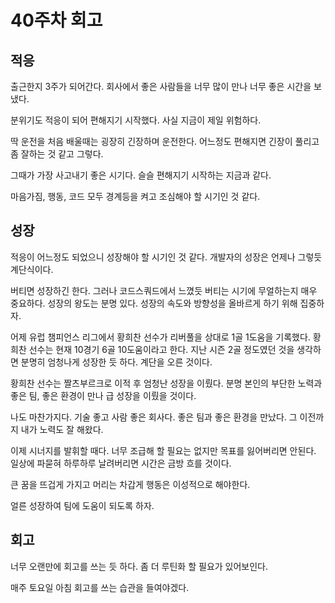 # 40주차 회고

## 적응

출근한지 3주가 되어간다. 회사에서 좋은 사람들을 너무 많이 만나 너무 좋은 시간을 보냈다.

분위기도 적응이 되어 편해지기 시작했다. 사실 지금이 제일 위험하다.

딱 운전을 처음 배울때는 굉장히 긴장하며 운전한다. 어느정도 편해지면 긴장이 풀리고 좀 잘하는 것 같고 그렇다.

그때가 가장 사고내기 좋은 시기다. 슬슬 편해지기 시작하는 지금과 같다.

마음가짐, 행동, 코드 모두 경계등을 켜고 조심해야 할 시기인 것 같다.

## 성장

적응이 어느정도 되었으니 성장해야 할 시기인 것 같다. 
개발자의 성장은 언제나 그렇듯 계단식이다.

버티면 성장하긴 한다. 그러나 코드스쿼드에서 느꼈듯 버티는 시기에 무얼하는지 매우 중요하다.
성장의 왕도는 분명 있다. 성장의 속도와 방향성을 올바르게 하기 위해 집중하자.

어제 유럽 챔피언스 리그에서 황희찬 선수가 리버풀을 상대로 1골 1도움을 기록했다. 황희찬 선수는 현재 10경기 6골 10도움이라고 한다. 지난 시즌 2골 정도였던 것을 생각하면 분명히 엄청나게 성장한 듯 하다. 계단을 오른 것이다.

황희찬 선수는 짤츠부르크로 이적 후 엄청난 성장을 이뤘다. 분명 본인의 부단한 노력과 좋은 팀, 좋은 환경이 만나 급 성장을 이뤘을 것이다.

나도 마찬가지다. 기술 좋고 사람 좋은 회사다. 좋은 팀과 좋은 환경을 만났다. 그 이전까지 내가 노력도 잘 해왔다.

이제 시너지를 발휘할 때다. 너무 조급해 할 필요는 없지만 목표를 잃어버리면 안된다. 일상에 파묻혀 하루하루 날려버리면 시간은 금방 흐를 것이다.

큰 꿈을 뜨겁게 가지고 머리는 차갑게 행동은 이성적으로 해야한다.

얼른 성장하여 팀에 도움이 되도록 하자.

## 회고

너무 오랜만에 회고를 쓰는 듯 하다. 좀 더 루틴화 할 필요가 있어보인다.

매주 토요일 아침 회고를 쓰는 습관을 들여야겠다.